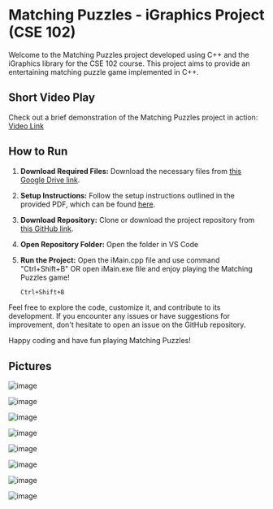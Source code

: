 # Matching Puzzles - iGraphics Project (CSE 102)

Welcome to the Matching Puzzles project developed using C++ and the iGraphics library for the CSE 102 course. This project aims to provide an entertaining matching puzzle game implemented in C++.

## Short Video Play
Check out a brief demonstration of the Matching Puzzles project in action: [Video Link](https://youtu.be/--OQuU55rJI)

## How to Run

1. **Download Required Files:**
   Download the necessary files from [this Google Drive link](https://drive.google.com/file/d/13_xOHG7jvTDw8yDE6OZ9fPnTExT_jiWa/view?usp=drive_link).

2. **Setup Instructions:**
   Follow the setup instructions outlined in the provided PDF, which can be found [here](https://drive.google.com/file/d/1cY7bNyMpJJpH1o9WbfmZIBaSlqCyPTVO/view?usp=sharing).

3. **Download Repository:**
    Clone or download the project repository from [this GitHub link](https://github.com/dipit099/MatchingPuzzles-iGraphics_Project-L1T1).

4. **Open Repository Folder:**
     Open the folder in VS Code

5. **Run the Project:**
   Open the iMain.cpp file and use command "Ctrl+Shift+B" OR open iMain.exe file and enjoy playing the Matching Puzzles game!
   ```bash
   Ctrl+Shift+B
   ```

Feel free to explore the code, customize it, and contribute to its development. If you encounter any issues or have suggestions for improvement, don't hesitate to open an issue on the GitHub repository.

Happy coding and have fun playing Matching Puzzles!

## Pictures
![image](https://github.com/dipit099/MatchingPuzzles-iGraphics_Project-L1T1/assets/112118531/d04a94aa-449c-4803-82ac-c043ea76f209)

![image](https://github.com/dipit099/MatchingPuzzles-iGraphics_Project-L1T1/assets/112118531/c27c74cd-9da0-4dbb-af07-b319f0e9f88d)

![image](https://github.com/dipit099/MatchingPuzzles-iGraphics_Project-L1T1/assets/112118531/046440f3-9b92-4b22-8947-f04763eb09b0)

![image](https://github.com/dipit099/MatchingPuzzles-iGraphics_Project-L1T1/assets/112118531/774e3a18-ad7d-40fd-98bd-f7af2f6cac5d)

![image](https://github.com/dipit099/MatchingPuzzles-iGraphics_Project-L1T1/assets/112118531/0f0ca875-a9f4-46a5-92ab-de79b6bf6998)


![image](https://github.com/dipit099/MatchingPuzzles-iGraphics_Project-L1T1/assets/112118531/514c506e-3b7f-4ee3-9e1b-4f2eac7f5a8d)


![image](https://github.com/dipit099/MatchingPuzzles-iGraphics_Project-L1T1/assets/112118531/d790b1d1-b61e-485e-a963-cfe4065b073b)


![image](https://github.com/dipit099/MatchingPuzzles-iGraphics_Project-L1T1/assets/112118531/42707c4c-1a88-4f44-9cfe-886938c064f7)


